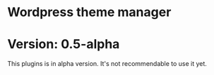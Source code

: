 # Wordpress theme manager
# Version: 0.5-alpha

This plugins is in alpha version. It's not recommendable to use it yet. 